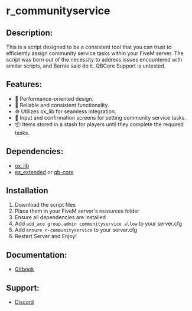 # r_communityservice

## Description:
This is a script designed to be a consistent tool that you can trust to efficiently assign community service tasks within your FiveM server. The script was born out of the necessity to address issues encountered with similar scripts, and Bernie said do it.
QBCore Support is untested.

## Features:
- 🚀 Performance-oriented design.
- 🔄 Reliable and consistent functionality.
- ⚙️ Utilizes ox_lib for seamless integration.
- 📝 Input and confirmation screens for setting community service tasks.
- 📦 Items stored in a stash for players until they complete the required tasks.

## Dependencies:
- [ox_lib](https://github.com/overextended/ox_lib/releases)
- [es_extended](https://github.com/esx-framework) or [qb-core](https://github.com/qbcore-framework)

## Installation
1. Download the script files
2. Place them in your FiveM server's resources folder
3. Ensure all dependencies are installed
4. Add `add_ace group.admin communityservice allow` to your server.cfg
5. Add `ensure r-communityservice` to your server.cfg
6. Restart Server and Enjoy!

## Documentation:
- [Gitbook](https://r-scripts-1.gitbook.io/r_scripts-docs./free-resources/r_communityservice)

## Support:
- [Discord](https://discord.gg/8TzrRRheV5)
